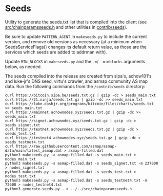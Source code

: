 # Seeds

Utility to generate the seeds.txt list that is compiled into the client
(see [src/chainparamsseeds.h](/src/chainparamsseeds.h) and other utilities in [contrib/seeds](/contrib/seeds)).

Be sure to update `PATTERN_AGENT` in `makeseeds.py` to include the current version,
and remove old versions as necessary (at a minimum when SeedsServiceFlags()
changes its default return value, as those are the services which seeds are added
to addrman with).

Update `MIN_BLOCKS` in  `makeseeds.py` and the `-m`/`--minblocks` arguments below, as needed.

The seeds compiled into the release are created from sipa's, achow101's and luke-jr's
DNS seed, virtu's crawler, and asmap community AS map data. Run the following commands
from the `/contrib/seeds` directory:

```
curl https://bitcoin.sipa.be/seeds.txt.gz | gzip -dc > seeds_main.txt
curl https://21.ninja/seeds.txt.gz | gzip -dc >> seeds_main.txt
curl https://luke.dashjr.org/programs/bitcoin/files/charts/seeds.txt >> seeds_main.txt
curl https://mainnet.achownodes.xyz/seeds.txt.gz | gzip -dc >> seeds_main.txt
curl https://signet.achownodes.xyz/seeds.txt.gz | gzip -dc > seeds_signet.txt
curl https://testnet.achownodes.xyz/seeds.txt.gz | gzip -dc > seeds_test.txt
curl https://testnet4.achownodes.xyz/seeds.txt.gz | gzip -dc > seeds_testnet4.txt
curl https://raw.githubusercontent.com/asmap/asmap-data/main/latest_asmap.dat > asmap-filled.dat
python3 makeseeds.py -a asmap-filled.dat -s seeds_main.txt > nodes_main.txt
python3 makeseeds.py -a asmap-filled.dat -s seeds_signet.txt -m 237800 > nodes_signet.txt
python3 makeseeds.py -a asmap-filled.dat -s seeds_test.txt > nodes_test.txt
python3 makeseeds.py -a asmap-filled.dat -s seeds_testnet4.txt -m 72600 > nodes_testnet4.txt
python3 generate-seeds.py . > ../../src/chainparamsseeds.h
```
